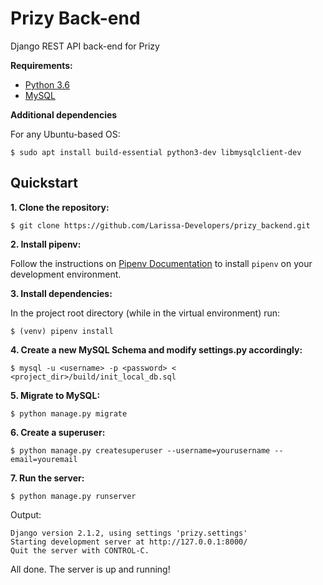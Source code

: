 # Prizy Back-end

Django REST API back-end for Prizy

**Requirements:**

* [Python 3.6](https://www.python.org/downloads/release/python-366/)
* [MySQL](https://www.mysql.com/)

**Additional dependencies**

For any Ubuntu-based OS:

```
$ sudo apt install build-essential python3-dev libmysqlclient-dev
```

## Quickstart

**1. Clone the repository:**

```
$ git clone https://github.com/Larissa-Developers/prizy_backend.git
```

**2. Install pipenv:**

Follow the instructions on [Pipenv Documentation](https://pipenv.readthedocs.io/en/latest/) to install `pipenv` on your development environment.

**3. Install dependencies:**

In the project root directory (while in the virtual environment) run:

```
$ (venv) pipenv install
```

**4. Create a new MySQL Schema and modify settings.py accordingly:**

```
$ mysql -u <username> -p <password> < <project_dir>/build/init_local_db.sql
```

**5. Migrate to MySQL:**

```
$ python manage.py migrate
```

**6. Create a superuser:**

```
$ python manage.py createsuperuser --username=yourusername --email=youremail
```

**7. Run the server:**

```
$ python manage.py runserver
```

Output:

```
Django version 2.1.2, using settings 'prizy.settings'
Starting development server at http://127.0.0.1:8000/
Quit the server with CONTROL-C.
```

All done. The server is up and running!